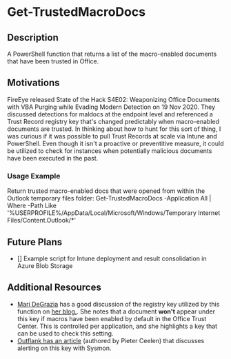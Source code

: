 # Get-TrustedMacroDocs
## Description
A PowerShell function that returns a list of the macro-enabled documents that have been trusted in Office.

## Motivations
FireEye released State of the Hack S4E02: Weaponizing Office Documents with VBA Purging while Evading Modern Detection on 19 Nov 2020. They discussed detections for maldocs at the endpoint level and referenced a Trust Record registry key that's changed predictably when macro-enabled documents are trusted. In thinking about how to hunt for this sort of thing, I was curious if it was possible to pull Trust Records at scale via Intune and PowerShell. Even though it isn't a proactive or preventitive measure, it could be utilized to check for instances when potentially malicious documents have been executed in the past.  

### Usage Example
Return trusted macro-enabled docs that were opened from within the Outlook temporary files folder:
    Get-TrustedMacroDocs -Application All | Where -Path Like '%USERPROFILE%/AppData/Local/Microsoft/Windows/Temporary Internet Files/Content.Outlook/*'

## Future Plans
- [] Example script for Intune deployment and result consolidation in Azure Blob Storage

## Additional Resources
* [Mari DeGrazia](https://twitter.com/maridegrazia) has a good discussion of the registry key utilized by this function on [her blog.](http://az4n6.blogspot.com/2016/02/more-on-trust-records-macros-and.html). She notes that a document **won't** appear under this key if macros have been enabled by default in the Office Trust Center. This is controlled per application, and she highlights a key that can be used to check this setting. 
* [Outflank has an article](https://outflank.nl/blog/2018/01/16/hunting-for-evil-detect-macros-being-executed/) (authored by Pieter Ceelen) that discusses alerting on this key with Sysmon. 
